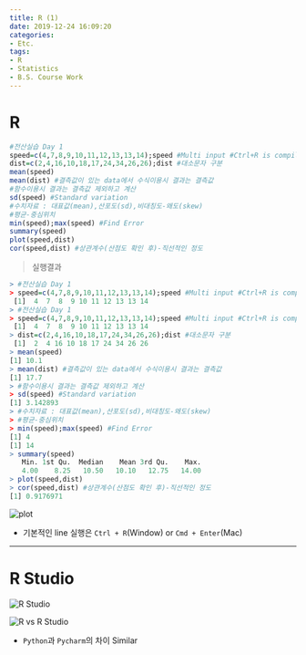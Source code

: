 ```yaml
---
title: R (1)
date: 2019-12-24 16:09:20
categories:
- Etc.
tags:
- R
- Statistics
- B.S. Course Work
---
```

# R

~~~R
#전산실습 Day 1
speed=c(4,7,8,9,10,11,12,13,13,14);speed #Multi input #Ctrl+R is compiling of only one line
dist=c(2,4,16,10,18,17,24,34,26,26);dist #대소문자 구분
mean(speed)
mean(dist) #결측값이 있는 data에서 수식이용시 결과는 결측값
#함수이용시 결과는 결측값 제외하고 계산
sd(speed) #Standard variation
#수치자료 : 대표값(mean),산포도(sd),비대칭도-왜도(skew)
#평균-중심위치
min(speed);max(speed) #Find Error
summary(speed)
plot(speed,dist)
cor(speed,dist) #상관계수(산점도 확인 후)-직선적인 정도 
~~~
<!-- more -->

>실행결과

~~~R
> #전산실습 Day 1
> speed=c(4,7,8,9,10,11,12,13,13,14);speed #Multi input #Ctrl+R is compiling of only one line
 [1]  4  7  8  9 10 11 12 13 13 14
> #전산실습 Day 1
> speed=c(4,7,8,9,10,11,12,13,13,14);speed #Multi input #Ctrl+R is compiling of only one line
 [1]  4  7  8  9 10 11 12 13 13 14
> dist=c(2,4,16,10,18,17,24,34,26,26);dist #대소문자 구분
 [1]  2  4 16 10 18 17 24 34 26 26
> mean(speed)
[1] 10.1
> mean(dist) #결측값이 있는 data에서 수식이용시 결과는 결측값
[1] 17.7
> #함수이용시 결과는 결측값 제외하고 계산
> sd(speed) #Standard variation
[1] 3.142893
> #수치자료 : 대표값(mean),산포도(sd),비대칭도-왜도(skew)
> #평균-중심위치
> min(speed);max(speed) #Find Error
[1] 4
[1] 14
> summary(speed)
   Min. 1st Qu.  Median    Mean 3rd Qu.    Max. 
   4.00    8.25   10.50   10.10   12.75   14.00 
> plot(speed,dist)
> cor(speed,dist) #상관계수(산점도 확인 후)-직선적인 정도 
[1] 0.9176971
~~~

![plot](/images/r-1/71401325-de880100-266c-11ea-8fd6-c4e3d814490f.png)

+ 기본적인 line 실행은 `Ctrl + R`(Window) or `Cmd + Enter`(Mac)
***
# R Studio

![R Studio](/images/r-1/71401250-a1237380-266c-11ea-98c2-18d17933ba92.png)

![R vs R Studio](/images/r-1/71401489-5d7d3980-266d-11ea-83ef-234bfdd3dacc.png)

+ `Python`과 `Pycharm`의 차이 Similar